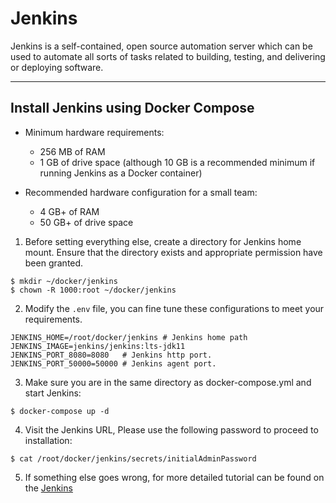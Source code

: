 # Jenkins
Jenkins is a self-contained, open source automation server which can be used to automate all sorts of tasks related to building, testing, and delivering or deploying software.

---

## Install Jenkins using Docker Compose
- Minimum hardware requirements:
  - 256 MB of RAM
  - 1 GB of drive space (although 10 GB is a recommended minimum if running Jenkins as a Docker container)

- Recommended hardware configuration for a small team:
  - 4 GB+ of RAM
  - 50 GB+ of drive space

1. Before setting everything else, create a directory for Jenkins home mount. Ensure that the directory exists and appropriate permission have been granted.
```shell
$ mkdir ~/docker/jenkins
$ chown -R 1000:root ~/docker/jenkins
``` 

2. Modify the `.env` file, you can fine tune these configurations to meet your requirements.
```properties 
JENKINS_HOME=/root/docker/jenkins # Jenkins home path 
JENKINS_IMAGE=jenkins/jenkins:lts-jdk11
JENKINS_PORT_8080=8080   # Jenkins http port.
JENKINS_PORT_50000=50000 # Jenkins agent port.
```

3. Make sure you are in the same directory as docker-compose.yml and start Jenkins:
```shell 
$ docker-compose up -d
```

4. Visit the Jenkins URL, Please use the following password to proceed to installation:
```shell 
$ cat /root/docker/jenkins/secrets/initialAdminPassword 
```

5. If something else goes wrong, for more detailed tutorial can be found on the [Jenkins](https://github.com/jenkinsci/docker)